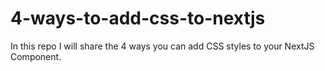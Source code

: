 # 4-ways-to-add-css-to-nextjs
In this repo I will share the 4 ways you can add CSS styles to your NextJS Component.
